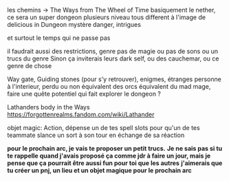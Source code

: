 les chemins -> The Ways from The Wheel of Time
basiquement le nether, ce sera un super dongeon
plusieurs niveau tous different à l'image de delicious in Dungeon
mystère danger, intrigues

et surtout le temps qui ne passe pas

il faudrait aussi des restrictions, genre pas de magie ou pas de sons ou un trucs du genre
Sinon ça inviterais leurs dark self, ou des cauchemar, ou ce genre de chose

Way gate, Guiding stones (pour s'y retrouver), enigmes, étranges personne à l'interieur, perdu ou non
équivalent des orcs
équivalent du mad mage, faire une quête potentiel qui fait explorer le dongeon ?


Lathanders body in the Ways
https://forgottenrealms.fandom.com/wiki/Lathander


objet magic:
Action, dépense un de tes spell slots pour qu'un de tes teammate slance un sort à son tour en échange de sa réaction


**pour le prochain arc, je vais te proposer un petit trucs.**
**Je ne sais pas si tu te rappelle quand j'avais proposé ça comme jdr à faire un jour, mais je pense que ça pourrait être aussi fun pour toi que les autres**
**j'aimerais que tu créer un pnj, un lieu et un objet magique pour le prochain arc**